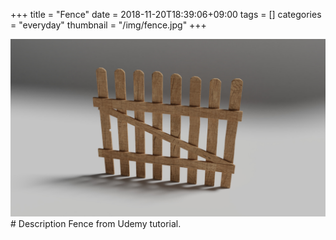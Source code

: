 +++
title = "Fence"
date = 2018-11-20T18:39:06+09:00
tags = []
categories = "everyday"
thumbnail = "/img/fence.jpg"
+++

<div class="image">
<img src="/img/fence.jpg">
</div>

<div class="description">
# Description
Fence from Udemy tutorial.